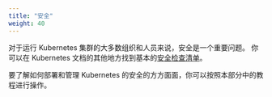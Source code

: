 ```yaml
---
title: "安全"
weight: 40
---
```

<!--
title: "Security"
weight: 40
-->

<!--
Security is an important concern for most organizations and people who run Kubernetes
clusters. You can find a basic [security checklist](/docs/concepts/security/security-checklist/) 
elsewhere in the Kubernetes documentation.

To learn how to deploy and manage security aspects of Kubernetes, you can follow the
tutorials in this section.
-->
对于运行 Kubernetes 集群的大多数组织和人员来说，安全是一个重要问题。
你可以在 Kubernetes 文档的其他地方找到基本的[安全检查清单](/zh-cn/docs/concepts/security/security-checklist/)。

要了解如何部署和管理 Kubernetes 的安全的方方面面，你可以按照本部分中的教程进行操作。
